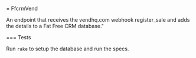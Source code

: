 = FfcrmVend

An endpoint that receives the vendhq.com webhook register_sale and adds the details to a Fat Free CRM database."

=== Tests

Run ```rake``` to setup the database and run the specs.
